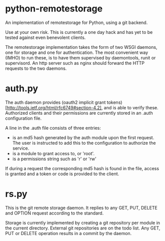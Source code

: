 python-remotestorage
====================

An implementation of remotestorage for Python, using a git backend.

Use at your own risk. This is currently a one day hack and has yet to be tested against even benevolent clients.

The remotestorage implementation takes the form of two WSGI daemons, one for storage and one for authentication. The most convenient way (IMHO) to run these, is to have them supervised by daemontools, runit or supervisord. An http server such as nginx should forward the HTTP requests to the two daemons. 

auth.py 
=======

The auth daemon provides (oauth2 implicit grant tokens)[http://tools.ietf.org/html/rfc6749#section-4.2], and is able to verify these. 
Authorized clients and their permissions are currently stored in an .auth configuration file. 

A line in the .auth file consists of three entries:
    <md5> <module> <permissions>

* <md5> is an md5 hash generated by the auth module upon the first request. The user is instructed to add this to the configuration to authorize the service.
* <module> is a module to grant access to, or 'root'.
* <permissions> is a permissions string such as 'r' or 'rw'

If during a request the corresponding md5 hash is found in the file, access is granted and a token or code is provided to the client. 

rs.py
=====

This is the git remote storage daemon. It replies to any GET, PUT, DELETE and OPTION request according to the standard.

Storage is currently implemented by creating a git repository per module in the current directory. External git repositories are on the todo list. Any GET, PUT or DELETE operation results in a commit by the daemon.

